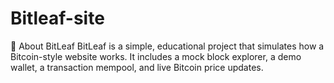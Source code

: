 # Bitleaf-site
🌿 About BitLeaf  BitLeaf is a simple, educational project that simulates how a Bitcoin-style website works. It includes a mock block explorer, a demo wallet, a transaction mempool, and live Bitcoin price updates.
